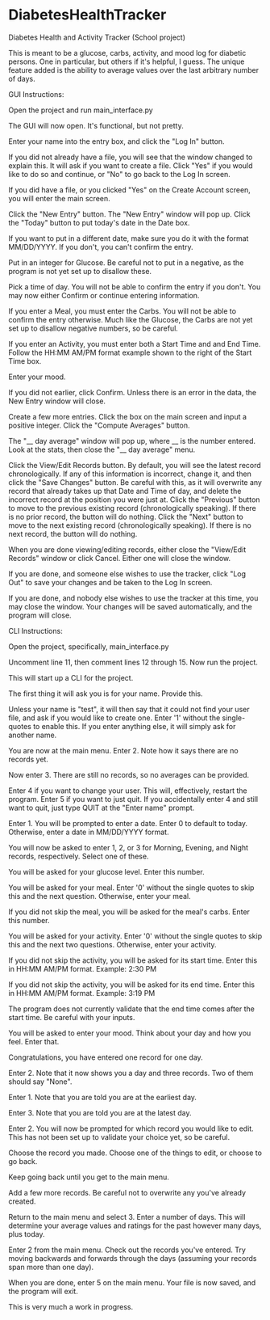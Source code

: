 # DiabetesHealthTracker
Diabetes Health and Activity Tracker (School project)

This is meant to be a glucose, carbs, activity, and mood log for diabetic persons. One in particular, but others if it's helpful, I guess.
The unique feature added is the ability to average values over the last arbitrary number of days.

GUI Instructions:

Open the project and run main_interface.py

The GUI will now open. It's functional, but not pretty.

Enter your name into the entry box, and click the "Log In" button.

If you did not already have a file, you will see that the window changed to explain this. It will ask if you want to create a file.
Click "Yes" if you would like to do so and continue, or "No" to go back to the Log In screen.

If you did have a file, or you clicked "Yes" on the Create Account screen, you will enter the main screen.

Click the "New Entry" button. The "New Entry" window will pop up. Click the "Today" button to put today's date in the Date box.

If you want to put in a different date, make sure you do it with the format MM/DD/YYYY. If you don't, you can't confirm the entry.

Put in an integer for Glucose. Be careful not to put in a negative, as the program is not yet set up to disallow these.

Pick a time of day. You will not be able to confirm the entry if you don't. You may now either Confirm or continue entering information.

If you enter a Meal, you must enter the Carbs. You will not be able to confirm the entry otherwise.
Much like the Glucose, the Carbs are not yet set up to disallow negative numbers, so be careful.

If you enter an Activity, you must enter both a Start Time and and End Time. Follow the HH:MM AM/PM format example shown to the right of the Start Time box.

Enter your mood.

If you did not earlier, click Confirm. Unless there is an error in the data, the New Entry window will close.

Create a few more entries. Click the box on the main screen and input a positive integer. Click the "Compute Averages" button.

The "__ day average" window will pop up, where __ is the number entered. Look at the stats, then close the "__ day average" menu.

Click the View/Edit Records button. By default, you will see the latest record chronologically.
If any of this information is incorrect, change it, and then click the "Save Changes" button.
Be careful with this, as it will overwrite any record that already takes up that Date and Time of day, and delete the incorrect record at the position you were just at.
Click the "Previous" button to move to the previous existing record (chronologically speaking). If there is no prior record, the button will do nothing.
Click the "Next" button to move to the next existing record (chronologically speaking). If there is no next record, the button will do nothing.

When you are done viewing/editing records, either close the "View/Edit Records" window or click Cancel. Either one will close the window.

If you are done, and someone else wishes to use the tracker, click "Log Out" to save your changes and be taken to the Log In screen.

If you are done, and nobody else wishes to use the tracker at this time, you may close the window. Your changes will be saved automatically, and the program will close.

CLI Instructions:

Open the project, specifically, main_interface.py

Uncomment line 11, then comment lines 12 through 15. Now run the project.

This will start up a CLI for the project.

The first thing it will ask you is for your name. Provide this.

Unless your name is "test", it will then say that it could not find your user file, and ask if you would like to create one. Enter '1' without the single-quotes to enable this. If you enter anything else, it will simply ask for another name.

You are now at the main menu. Enter 2. Note how it says there are no records yet.

Now enter 3. There are still no records, so no averages can be provided.

Enter 4 if you want to change your user. This will, effectively, restart the program. Enter 5 if you want to just quit.
If you accidentally enter 4 and still want to quit, just type QUIT at the "Enter name" prompt.

Enter 1. You will be prompted to enter a date. Enter 0 to default to today. Otherwise, enter a date in MM/DD/YYYY format.

You will now be asked to enter 1, 2, or 3 for Morning, Evening, and Night records, respectively. Select one of these.

You will be asked for your glucose level. Enter this number.

You will be asked for your meal. Enter '0' without the single quotes to skip this and the next question. Otherwise, enter your meal.

If you did not skip the meal, you will be asked for the meal's carbs. Enter this number.

You will be asked for your activity. Enter '0' without the single quotes to skip this and the next two questions. Otherwise, enter your activity.

If you did not skip the activity, you will be asked for its start time. Enter this in HH:MM AM/PM format. Example: 2:30 PM

If you did not skip the activity, you will be asked for its end time. Enter this in HH:MM AM/PM format. Example: 3:19 PM

The program does not currently validate that the end time comes after the start time. Be careful with your inputs.

You will be asked to enter your mood. Think about your day and how you feel. Enter that.

Congratulations, you have entered one record for one day.

Enter 2. Note that it now shows you a day and three records. Two of them should say "None".

Enter 1. Note that you are told you are at the earliest day.

Enter 3. Note that you are told you are at the latest day.

Enter 2. You will now be prompted for which record you would like to edit. This has not been set up to validate your choice yet, so be careful.

Choose the record you made. Choose one of the things to edit, or choose to go back.

Keep going back until you get to the main menu.

Add a few more records. Be careful not to overwrite any you've already created.

Return to the main menu and select 3. Enter a number of days. This will determine your average values and ratings for the past however many days, plus today.

Enter 2 from the main menu. Check out the records you've entered. Try moving backwards and forwards through the days (assuming your records span more than one day).

When you are done, enter 5 on the main menu. Your file is now saved, and the program will exit.

This is very much a work in progress.
